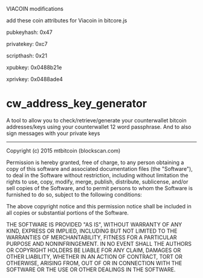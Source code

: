 
VIACOIN modifications

add these coin attributes for Viacoin in bitcore.js

  pubkeyhash: 0x47
  
  privatekey: 0xc7
  
  scripthash: 0x21
  
  xpubkey:  0x0488b21e
  
  xprivkey: 0x0488ade4




# cw_address_key_generator

A tool to allow you to check/retrieve/generate your counterwallet bitcoin addresses/keys using your counterwallet 12 word passphrase. And to also sign messages with your private keys

---

Copyright (c) 2015 mtbitcoin (blockscan.com)

Permission is hereby granted, free of charge, to any person obtaining a copy
of this software and associated documentation files (the "Software"), to deal
in the Software without restriction, including without limitation the rights
to use, copy, modify, merge, publish, distribute, sublicense, and/or sell
copies of the Software, and to permit persons to whom the Software is
furnished to do so, subject to the following conditions:

The above copyright notice and this permission notice shall be included in
all copies or substantial portions of the Software.

THE SOFTWARE IS PROVIDED "AS IS", WITHOUT WARRANTY OF ANY KIND, EXPRESS OR
IMPLIED, INCLUDING BUT NOT LIMITED TO THE WARRANTIES OF MERCHANTABILITY,
FITNESS FOR A PARTICULAR PURPOSE AND NONINFRINGEMENT. IN NO EVENT SHALL THE
AUTHORS OR COPYRIGHT HOLDERS BE LIABLE FOR ANY CLAIM, DAMAGES OR OTHER
LIABILITY, WHETHER IN AN ACTION OF CONTRACT, TORT OR OTHERWISE, ARISING FROM,
OUT OF OR IN CONNECTION WITH THE SOFTWARE OR THE USE OR OTHER DEALINGS IN
THE SOFTWARE.
